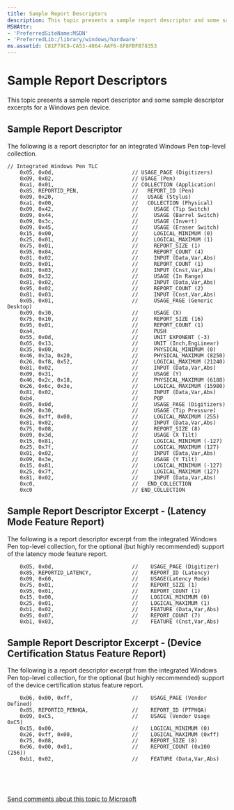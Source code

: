 ```yaml
---
title: Sample Report Descriptors
description: This topic presents a sample report descriptor and some sample descriptor excerpts for a Windows pen device.
MSHAttr:
- 'PreferredSiteName:MSDN'
- 'PreferredLib:/library/windows/hardware'
ms.assetid: C81F79C8-CA53-4064-AAF6-6F8FBFB78353
---
```


# Sample Report Descriptors


This topic presents a sample report descriptor and some sample descriptor excerpts for a Windows pen device.

## Sample Report Descriptor


The following is a report descriptor for an integrated Windows Pen top-level collection.

``` syntax
// Integrated Windows Pen TLC
    0x05, 0x0d,                         // USAGE_PAGE (Digitizers)          
    0x09, 0x02,                         // USAGE (Pen)                      
    0xa1, 0x01,                         // COLLECTION (Application)         
    0x85, REPORTID_PEN,                 //   REPORT_ID (Pen)                
    0x09, 0x20,                         //   USAGE (Stylus)                 
    0xa1, 0x00,                         //   COLLECTION (Physical)          
    0x09, 0x42,                         //     USAGE (Tip Switch)           
    0x09, 0x44,                         //     USAGE (Barrel Switch)        
    0x09, 0x3c,                         //     USAGE (Invert)               
    0x09, 0x45,                         //     USAGE (Eraser Switch)        
    0x15, 0x00,                         //     LOGICAL_MINIMUM (0)          
    0x25, 0x01,                         //     LOGICAL_MAXIMUM (1)          
    0x75, 0x01,                         //     REPORT_SIZE (1)              
    0x95, 0x04,                         //     REPORT_COUNT (4)             
    0x81, 0x02,                         //     INPUT (Data,Var,Abs)         
    0x95, 0x01,                         //     REPORT_COUNT (1)             
    0x81, 0x03,                         //     INPUT (Cnst,Var,Abs)         
    0x09, 0x32,                         //     USAGE (In Range)             
    0x81, 0x02,                         //     INPUT (Data,Var,Abs)         
    0x95, 0x02,                         //     REPORT_COUNT (2)             
    0x81, 0x03,                         //     INPUT (Cnst,Var,Abs)         
    0x05, 0x01,                         //     USAGE_PAGE (Generic Desktop) 
    0x09, 0x30,                         //     USAGE (X)                    
    0x75, 0x10,                         //     REPORT_SIZE (16)             
    0x95, 0x01,                         //     REPORT_COUNT (1)             
    0xa4,                               //     PUSH                         
    0x55, 0x0d,                         //     UNIT_EXPONENT (-3)           
    0x65, 0x13,                         //     UNIT (Inch,EngLinear)        
    0x35, 0x00,                         //     PHYSICAL_MINIMUM (0)         
    0x46, 0x3a, 0x20,                   //     PHYSICAL_MAXIMUM (8250)      
    0x26, 0xf8, 0x52,                   //     LOGICAL_MAXIMUM (21240)      
    0x81, 0x02,                         //     INPUT (Data,Var,Abs)         
    0x09, 0x31,                         //     USAGE (Y)                    
    0x46, 0x2c, 0x18,                   //     PHYSICAL_MAXIMUM (6188)      
    0x26, 0x6c, 0x3e,                   //     LOGICAL_MAXIMUM (15980)      
    0x81, 0x02,                         //     INPUT (Data,Var,Abs)         
    0xb4,                               //     POP                          
    0x05, 0x0d,                         //     USAGE_PAGE (Digitizers)      
    0x09, 0x30,                         //     USAGE (Tip Pressure)         
    0x26, 0xff, 0x00,                   //     LOGICAL_MAXIMUM (255)        
    0x81, 0x02,                         //     INPUT (Data,Var,Abs)         
    0x75, 0x08,                         //     REPORT_SIZE (8)              
    0x09, 0x3d,                         //     USAGE (X Tilt)               
    0x15, 0x81,                         //     LOGICAL_MINIMUM (-127)       
    0x25, 0x7f,                         //     LOGICAL_MAXIMUM (127)        
    0x81, 0x02,                         //     INPUT (Data,Var,Abs)         
    0x09, 0x3e,                         //     USAGE (Y Tilt)               
    0x15, 0x81,                         //     LOGICAL_MINIMUM (-127)       
    0x25, 0x7f,                         //     LOGICAL_MAXIMUM (127)        
    0x81, 0x02,                         //     INPUT (Data,Var,Abs)         
    0xc0,                               //   END_COLLECTION                 
    0xc0                                // END_COLLECTION                
```

## Sample Report Descriptor Excerpt - (Latency Mode Feature Report)


The following is a report descriptor excerpt from the integrated Windows Pen top-level collection, for the optional (but highly recommended) support of the latency mode feature report.

``` syntax
    0x05, 0x0d,                         //    USAGE_PAGE (Digitizer)
    0x85, REPORTID_LATENCY,             //    REPORT_ID (Latency)              
    0x09, 0x60,                         //    USAGE(Latency Mode)
    0x75, 0x01,                         //    REPORT_SIZE (1) 
    0x95, 0x01,                         //    REPORT_COUNT (1)
    0x15, 0x00,                         //    LOGICAL_MINIMUM (0)
    0x25, 0x01,                         //    LOGICAL_MAXIMUM (1)
    0xb1, 0x02,                         //    FEATURE (Data,Var,Abs)
    0x95, 0x07,                         //    REPORT_COUNT (7)             
    0xb1, 0x03,                         //    FEATURE (Cnst,Var,Abs)            
```

## Sample Report Descriptor Excerpt - (Device Certification Status Feature Report)


The following is a report descriptor excerpt from the integrated Windows Pen top-level collection, for the optional (but highly recommended) support of the device certification status feature report.

``` syntax
    0x06, 0x00, 0xff,                   //    USAGE_PAGE (Vendor Defined)
    0x85, REPORTID_PENHQA,              //    REPORT_ID (PTPHQA)  
    0x09, 0xC5,                         //    USAGE (Vendor Usage 0xC5)    
    0x15, 0x00,                         //    LOGICAL_MINIMUM (0)          
    0x26, 0xff, 0x00,                   //    LOGICAL_MAXIMUM (0xff) 
    0x75, 0x08,                         //    REPORT_SIZE (8)             
    0x96, 0x00, 0x01,                   //    REPORT_COUNT (0x100 (256))             
    0xb1, 0x02,                         //    FEATURE (Data,Var,Abs)
```

 

 

[Send comments about this topic to Microsoft](mailto:wsddocfb@microsoft.com?subject=Documentation%20feedback%20%5Bp_WEG_Hardware\p_weg_hardware%5D:%20Sample%20Report%20Descriptors%20%20RELEASE:%20%285/9/2016%29&body=%0A%0APRIVACY%20STATEMENT%0A%0AWe%20use%20your%20feedback%20to%20improve%20the%20documentation.%20We%20don't%20use%20your%20email%20address%20for%20any%20other%20purpose,%20and%20we'll%20remove%20your%20email%20address%20from%20our%20system%20after%20the%20issue%20that%20you're%20reporting%20is%20fixed.%20While%20we're%20working%20to%20fix%20this%20issue,%20we%20might%20send%20you%20an%20email%20message%20to%20ask%20for%20more%20info.%20Later,%20we%20might%20also%20send%20you%20an%20email%20message%20to%20let%20you%20know%20that%20we've%20addressed%20your%20feedback.%0A%0AFor%20more%20info%20about%20Microsoft's%20privacy%20policy,%20see%20http://privacy.microsoft.com/default.aspx. "Send comments about this topic to Microsoft")





